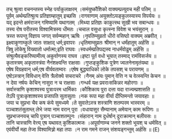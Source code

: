 

  
तच् श्रुत्वा वचनन्तस्य स्नेह पर्याकुलाक्षरम् ।समंयुष्कौशिको वाक्यम्प्रत्युवच मही पतिम्  ॥   
पूर्वम् अर्थम्प्रतिश्रुत्य प्रतिज्ञाम्हातुम् इच्छसि ।रागवाणाम् अयुक्तोऽयङ्कुलस्यास्य विपर्ययः  ॥   
यद् इदन्ते क्षमंराजन् गमिष्यामि यथागतम् ।मिथ्या प्रतिज्ञः काकुत्स्थ सुखी भव सबान्धवः  ॥   
तस्य रोष परीतस्य विश्वामित्रस्य धीमतः ।चचाल वसुधा कृत्स्ना विवेश च भयंसुरान्  ॥   
त्रस्त रूपन्तु विज्ञाय जगत् सर्वम्महान् ऋषिः ।नृपतिम्सुव्रतो धीरो वसिष्ठो वाक्यम् अब्रवीत् ।  
इक्ष्वाकूणाम्कुले जातः साक्षाद् धर्म;इवापरः ।धृतिमाम्सुव्रतः श्रीमान् न धर्मंहातुम् अर्हसि  ॥   
त्रिषु लोकेषु विख्यातो धर्मात्मा;इति राघवः ।स्वधर्मम्प्रतिपद्यस्व नाधर्मंवोढुम् अर्हसि  ॥   
संश्रुत्यैवङ्करिष्यामीत्य् अकुर्वाणस्य राघव ।इष्टा पूर्त वधो भूयात् तस्माद् रामंविसर्जय  ॥   
कृतास्त्रम् अकृतास्त्रंवा नैनंशक्ष्यन्ति राक्षसाः ।गुप्तङ्कुशिक पुत्रेण ज्वलनेनामृतंयथा  ॥   
एषेष विग्रहवान् धर्म;एष वीर्यवताम्वरः ।एषेष बुद्ध्याधिको लोके तपसश् च परायणम्  ॥   
एषोऽस्त्रान् विविधान् वेत्ति त्रैलोक्ये सचराचरे ।नैनम् अंयः पुमान् वेत्ति न च वेत्स्यन्ति केचन  ॥   
न देवा नर्षयः केचिन् नासुरा न च राक्षसाः ।गन्धर्व यक्ष प्रवराःसकिन्नर महोरगाः  ॥   
सर्वास्त्राणि कृशाश्वस्य पुत्राःपरम धार्मिकाः ।कौशिकाय पुरा दत्ता यदा राज्यम्प्रशासति  ॥   
तेऽपि पुत्राःकृशाश्वस्य प्रजापति सुतासुताः ।नक रूपा महा वीर्या दीप्तिमन्तो जयावहाः  ॥   
जया च सुप्रभा चैव कष कंये सुमध्यमे ।ते सुवातेऽस्त्र शस्त्राणि शतम्परम भास्वरम्  ॥   
पञ्चाशतंसुताम्ल् लेभे जया नाम वरान् पुरा ।वधायासुर सैम्यानाम् अमेयान् काम रूपिणः  ॥   
सुप्रभाजनयच् चापि पुत्रान् पञ्चाशतम्पुनः ।संहारान् नाम दुर्धर्षान् दुराक्रामान् बलीयसः  ॥   
तानि चास्त्राणि वेत्त्य् एष यथावत् कुशिकात्मजः ।अपूर्वाणाम्च जनने शक्तो भूयश् च धर्मवित्  ॥   
एवंवीर्यो महा तेजा विश्वामित्र्रो महा तपाः ।न राम गमने राजन् संशयङ्गन्तुम् अर्हसि  ॥ (E)  

